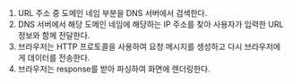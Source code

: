 1. URL 주소 중 도메인 네임 부분을 DNS 서버에서 검색한다.
2. DNS 서버에서 해당 도메인 네임에 해당하는 IP 주소를 찾아 사용자가 입력한 URL 정보와 함께 전달한다.
3. 브라우저는 HTTP 프로토콜을 사용하여 요청 메시지를 생성하고 다시 브라우저에게 데이터를 전송한다.
4. 브라우저는 response를 받아 파싱하여 화면에 렌더링한다.
